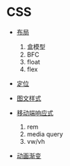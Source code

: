 # CSS

- [布局](/web/css/布局.html)

  1. 盒模型
  2. BFC
  3. float
  4. flex

- [定位](/web/css/定位.html)

- [图文样式](/web/css/图文样式.html)

- [移动端响应式](/web/css/移动端响应式.html)

  1. rem
  2. media query
  3. vw/vh

-  [动画渐变](/web/css/动画渐变.html)
